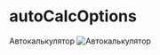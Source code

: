 # autoCalcOptions
Автокалькулятор
![Автокалькулятор](http://magaz.sib0.ru/images/autoCalcOptions.jpg)
